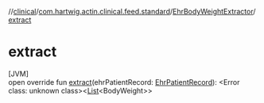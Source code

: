 //[clinical](../../../index.md)/[com.hartwig.actin.clinical.feed.standard](../index.md)/[EhrBodyWeightExtractor](index.md)/[extract](extract.md)

# extract

[JVM]\
open override fun [extract](extract.md)(ehrPatientRecord: [EhrPatientRecord](../-ehr-patient-record/index.md)): &lt;Error class: unknown class&gt;&lt;[List](https://kotlinlang.org/api/latest/jvm/stdlib/kotlin.collections/-list/index.html)&lt;BodyWeight&gt;&gt;
